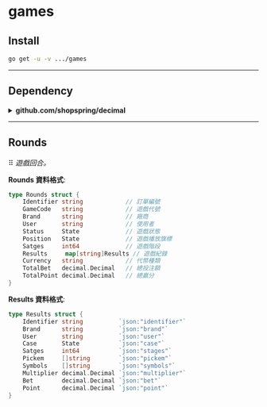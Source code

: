 # games

## Install

```bash
go get -u -v .../games
```

---

## Dependency

<details>
<summary><b>github.com/shopspring/decimal</b></summary>

  ⠿ _浮點數計算相關皆使用 decimal 套件，避免 IEEE 754 精度遺失問題_

- **Install**

    ```bash
    go get -u -v github.com/shopspring/decimal
    ```

</details>

---

## Rounds

  ⠿ _遊戲回合。_

  **Rounds 資料格式**:

```go
type Rounds struct {
    Identifier string            // 訂單編號
    GameCode   string            // 遊戲代號
    Brand      string            // 廠商
    User       string            // 使用者
    Status     State             // 遊戲狀態
    Position   State             // 遊戲播放旗標
    Satges     int64             // 遊戲階段
    Results     map[string]Results // 遊戲紀錄
    Currency   string            // 代幣種類
    TotalBet   decimal.Decimal   // 總投注額
    TotalPoint decimal.Decimal   // 總贏分
}
```

  **Results 資料格式**:

```go
type Results struct {
    Identifier string          `json:"identifier"`
    Brand      string          `json:"brand"`
    User       string          `json:"user"`
    Case       State           `json:"case"`
    Satges     int64           `json:"stages"`
    Pickem     []string        `json:"pickem"`
    Symbols    []string        `json:"symbols"`
    Multiplier decimal.Decimal `json:"multiplier"`
    Bet        decimal.Decimal `json:"bet"`
    Point      decimal.Decimal `json:"point"`
}
```
